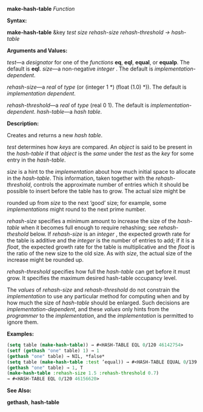 **make-hash-table** *Function* 



**Syntax:** 



**make-hash-table** &amp;key *test size rehash-size rehash-threshold → hash-table* 



**Arguments and Values:** 



*test*—a *designator* for one of the *functions* **eq**, **eql**, **equal**, or **equalp**. The default is **eql**. *size*—a non-negative *integer* . The default is *implementation-dependent*. 



*rehash-size*—a *real* of *type* (or (integer 1 \*) (float (1.0) \*)). The default is *implementation dependent*. 



*rehash-threshold*—a *real* of *type* (real 0 1). The default is *implementation-dependent*. *hash-table*—a *hash table*. 



**Description:** 



Creates and returns a new *hash table*. 



*test* determines how *keys* are compared. An *object* is said to be present in the *hash-table* if that *object* is the *same* under the *test* as the *key* for some entry in the *hash-table*. 



*size* is a hint to the *implementation* about how much initial space to allocate in the *hash-table*. This information, taken together with the *rehash-threshold*, controls the approximate number of entries which it should be possible to insert before the table has to grow. The actual size might be 







 



 



rounded up from *size* to the next ‘good’ size; for example, some *implementations* might round to the next prime number. 



*rehash-size* specifies a minimum amount to increase the size of the *hash-table* when it becomes full enough to require rehashing; see *rehash-theshold* below. If *rehash-size* is an *integer* , the expected growth rate for the table is additive and the *integer* is the number of entries to add; if it is a *float*, the expected growth rate for the table is multiplicative and the *float* is the ratio of the new size to the old size. As with *size*, the actual size of the increase might be rounded up. 



*rehash-threshold* specifies how full the *hash-table* can get before it must grow. It specifies the maximum desired hash-table occupancy level. 



The *values* of *rehash-size* and *rehash-threshold* do not constrain the *implementation* to use any particular method for computing when and by how much the size of *hash-table* should be enlarged. Such decisions are *implementation-dependent*, and these *values* only hints from the *programmer* to the *implementation*, and the *implementation* is permitted to ignore them. 



**Examples:**
```lisp
(setq table (make-hash-table)) → #<HASH-TABLE EQL 0/120 46142754> 
(setf (gethash "one" table) 1) → 1 
(gethash "one" table) → NIL, *false* 
(setq table (make-hash-table :test ’equal)) → #<HASH-TABLE EQUAL 0/139 46145547> (setf (gethash "one" table) 1) → 1 
(gethash "one" table) → 1, T 
(make-hash-table :rehash-size 1.5 :rehash-threshold 0.7) 
→ #<HASH-TABLE EQL 0/120 46156620> 
```
**See Also:** 



**gethash**, **hash-table** 



